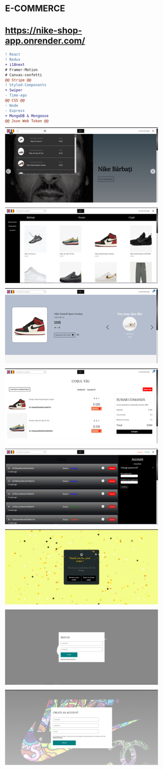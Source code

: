 # E-COMMERCE 
# https://nike-shop-app.onrender.com/

```diff
! React
! Redux
+ i18next
# Framer-Motion
# Canvas-confetti
@@ Stripe @@
! Styled-Components
+ Swiper
- Time-ago
@@ CSS @@
- Node
- Express
+ MongoDB & Mongoose
@@ Json Web Token @@
```
![](public/images/rsz_home-img.png)


![](public/images/rsz_products-img.png)


![](public/images/rsz_product-img.png)


![](public/images/rsz_cart-img.png)


![](public/images/rsz_profile-img.png)


![](public/images/rsz_success-img.png)


![](public/images/rsz_sing-in-img.png)


![](public/images/rsz_create-acc-img.png)
